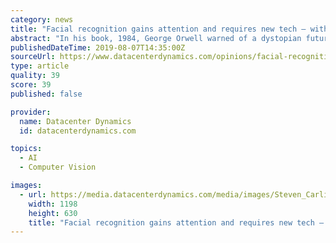 ```yaml
---
category: news
title: "Facial recognition gains attention and requires new tech – with 5G"
abstract: "In his book, 1984, George Orwell warned of a dystopian future where the authoritarian “Big Brother” regime monitors its citizens through television-like “telescreens” Facial recognition predicts the probability that two different images contain ..."
publishedDateTime: 2019-08-07T14:35:00Z
sourceUrl: https://www.datacenterdynamics.com/opinions/facial-recognition-gains-attention-and-requires-new-tech-with-5g/
type: article
quality: 39
score: 39
published: false

provider:
  name: Datacenter Dynamics
  id: datacenterdynamics.com

topics:
  - AI
  - Computer Vision

images:
  - url: https://media.datacenterdynamics.com/media/images/Steven_Carlini.2e16d0ba.fill-1200x630.jpg
    width: 1198
    height: 630
    title: "Facial recognition gains attention and requires new tech – with 5G"
---
```

